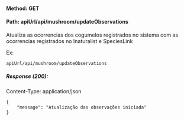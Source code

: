 #### Method: **GET**
#### Path: **apiUrl/api/mushroom/updateObservations**
Atualiza as ocorrencias dos cogumelos registrados no sistema com as ocorrencias registrados no Inaturalist e SpeciesLink

Ex:
```
apiUrl/api/mushroom/updateObservations
```

##### Response (200):
Content-Type: application/json
```
{
	"message": "Atualização das observações iniciada"
}
```